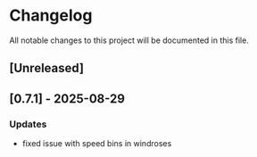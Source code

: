 # Changelog
All notable changes to this project will be documented in this file.

## [Unreleased]

## [0.7.1] - 2025-08-29
### Updates
- fixed issue with speed bins in windroses